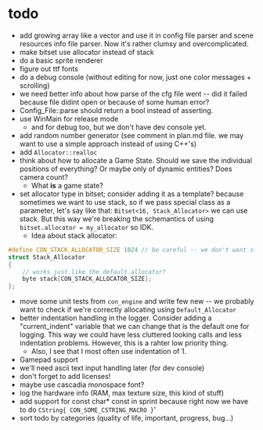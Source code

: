 # **todo**
* add growing array like a vector and use it in config file parser and scene resources info file parser. Now it's rather clumsy and overcomplicated.
* make bitset use allocator instead of stack
* do a basic sprite renderer
* figure out ttf fonts
* do a debug console (without editing for now, just one color messages + scrolling)
* we need better info about how parse of the cfg file went -- did it failed because file didint open or because of some human error?
* Config_File::parse should return a bool instead of asserting.
* use WinMain for release mode
    * and for debug too, but we don't have dev console yet.
* add random number generator (see comment in plan.md file. we may want to use a simple approach instead of using C++'s)
* add `Allocator::realloc`
* think about how to allocate a Game State. Should we save the individual positions of everything? Or maybe only of dynamic entities? Does camera count?
    * What **is** a game state?
* set allocator type in bitset; consider adding it as a template? because sometimes we want to use stack, so if we pass special class as a parameter, let's say like that: `Bitset<16, Stack_Allocator>` we can use stack. But this way we're breaking the schemantics of using `bitset.allocator = my_allocator` so IDK.
    * Idea about stack allocator: 
```cpp
#define CON_STACK_ALLOCATOR_SIZE 1024 // be careful -- we don't want stack overflow
struct Stack_Allocator
{
    // works just like the default allocator?
    byte stack[CON_STACK_ALLOCATOR_SIZE];
};
```
* move some unit tests from `con_engine` and write few new -- we probably want to check if we're correctly allocating using `Default_Allocator` 
* better indentation handling in the logger. Consider adding a "current_indent" variable that we can change that is the default one for logging. This way we could have less cluttered looking calls and less indentation problems. However, this is a rahter low priority thing.
    * Also, I see that I most often use indentation of 1.
* Gamepad support
* we'll need ascii text input handling later (for dev console)
* don't forget to add licenses!
* maybe use cascadia monospace font?
* log the hardware info (RAM, max texture size, this kind of stuff)
* add support for const char* const in sprint because right now we have to do `CString{ CON_SOME_CSTRING_MACRO }`'
* sort todo by categories (quality of life, important, progress, bug...)